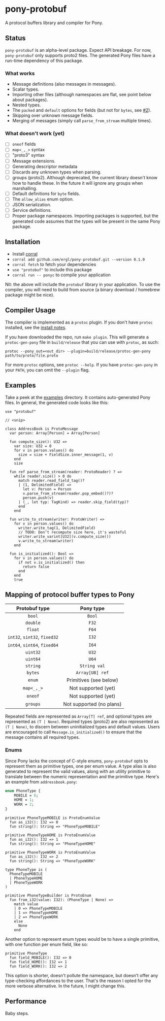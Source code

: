 # pony-protobuf

A protocol buffers library and compiler for Pony.

## Status

`pony-protobuf` is an alpha-level package. Expect API breakage. For now, `pony-protobuf` only supports proto2 files. The generated Pony files have a run-time dependency of this package.

### What works

* Message definitions (also messages in messages).
* Scalar types.
* Importing other files (although namespaces are flat, see point below about packages).
* Nested types.
* The `packed` and `default` options for fields (but not for `bytes`, see [#2](https://github.com/ergl/pony-protobuf/issues/2)).
* Skipping over unknown message fields.
* Merging of messages (simply call `parse_from_stream` multiple times).

### What doesn't work (yet)

- [ ] `oneof` fields
- [ ] `map<_,_>` syntax
- [ ] "proto3" syntax
- [ ] Message extensions.
- [ ] Generating descriptor metadata
- [ ] Discards any unknown types when parsing.
- [ ] groups (proto2). Although deprecated, the current library doesn't know how to handle these. In the future it will ignore any groups when marshalling.
- [ ] Default definitions for `byte` fields.
- [ ] The `allow_alias` enum option.
- [ ] JSON serialization.
- [ ] Service definitions.
- [ ] Proper package namespaces. Importing packages is supported, but the generated code assumes that the types will be present in the same Pony package.

## Installation

* Install [corral](https://github.com/ponylang/corral)
* `corral add github.com/ergl/pony-protobuf.git --version 0.1.0`
* `corral fetch` to fetch your dependencies
* `use "protobuf"` to include this package
* `corral run -- ponyc` to compile your application

Nit: the above will include the `protobuf` library in your application. To use the compiler, you will need to build from source (a binary download / homebrew package might be nice).

## Compiler Usage

The compiler is implemented as a `protoc` plugin. If you don't have `protoc` installed, see the [install notes](https://github.com/protocolbuffers/protobuf#protocol-compiler-installation).

If you have downloaded the repo, run `make plugin`. This will generate a `protoc-gen-pony` file in `build/release` that you can use with `protoc`, as such:

```
protoc --pony_out=<out_dir> --plugin=build/release/protoc-gen-pony path/to/proto/file.proto
```

For more `protoc` options, see `protoc --help`. If you have `protoc-gen-pony` in your `PATH`, you can omit the `--plugin` flag.

## Examples

Take a peek at the [examples](https://github.com/ergl/pony-protobuf/tree/main/examples) directory. It contains auto-generated Pony files. In general, the generated code looks like this:

```pony
use "protobuf"

// <snip>

class AddressBook is ProtoMessage
  var person: Array[Person] = Array[Person]

  fun compute_size(): U32 =>
    var size: U32 = 0
    for v in person.values() do
      size = size + FieldSize.inner_message(1, v)
    end
    size

  fun ref parse_from_stream(reader: ProtoReader) ? =>
    while reader.size() > 0 do
      match reader.read_field_tag()?
      | (1, DelimitedField) =>
        let v: Person = Person
        v.parse_from_stream(reader.pop_embed()?)?
        person.push(v)
      | (_, let typ: TagKind) => reader.skip_field(typ)?
      end
    end

  fun write_to_stream(writer: ProtoWriter) =>
    for v in person.values() do
      writer.write_tag(1, DelimitedField)
      // TODO: Don't recompute size here, it's wasteful
      writer.write_varint[U32](v.compute_size())
      v.write_to_stream(writer)
    end

  fun is_initialized(): Bool =>
    for v in person.values() do
      if not v.is_initialized() then
        return false
      end
    end
    true
```

## Mapping of protocol buffer types to Pony

| Protobuf type | Pony type |
| :---: | :---: |
| `bool` | `Bool` |
| `double` | `F32` |
| `float` | `F64` |
| `int32`, `sint32`, `fixed32` | `I32` |
| `int64`, `sint64`, `fixed64` | `I64` |
| `uint32` | `U32` |
| `uint64` | `U64` |
| `string` | `String val` |
| `bytes` | `Array[U8] ref` |
| `enum` | Primitives (see below) |
| `map<_,_>` | Not supported (yet) |
| `oneof` | Not supported (yet) |
| `groups` | Not supported (no plans) |

Repeated fields are represented as `Array[T] ref`, and optional types are represented as `(T | None)`. Required types (proto2) are also represented as `(T | None)`, to discern between uninitialized types and default values. Users are encouraged to call `Message.is_initialized()` to ensure that the message contains all required types.

### Enums

Since Pony lacks the concept of C-style enums, `pony-protobuf` opts to represent them as primitive types, one per enum value. A type alias is also generated to represent the valid values, along with an utility primitive to translate between the numeric representation and the primitive type. Here's an example from `addressbook.pony`:

```proto
enum PhoneType {
    MOBILE = 0;
    HOME = 1;
    WORK = 2;
}
```

```pony
primitive PhoneTypeMOBILE is ProtoEnumValue
  fun as_i32(): I32 => 0
  fun string(): String => "PhoneTypeMOBILE"

primitive PhoneTypeHOME is ProtoEnumValue
  fun as_i32(): I32 => 1
  fun string(): String => "PhoneTypeHOME"

primitive PhoneTypeWORK is ProtoEnumValue
  fun as_i32(): I32 => 2
  fun string(): String => "PhoneTypeWORK"

type PhoneType is (
  PhoneTypeMOBILE
  | PhoneTypeHOME
  | PhoneTypeWORK
)

primitive PhoneTypeBuilder is ProtoEnum
  fun from_i32(value: I32): (PhoneType | None) =>
    match value
    | 0 => PhoneTypeMOBILE
    | 1 => PhoneTypeHOME
    | 2 => PhoneTypeWORK
    else
      None
    end
```

Another option to represent enum types would be to have a single primitive, with one function per enum field, like so:

```pony
primitive PhoneType
  fun field_MOBILE(): I32 => 0
  fun field_HOME(): I32 => 1
  fun field_WORK(): I32 => 2
```

This option is shorter, doesn't pollute the namespace, but doesn't offer any type-checking affordances to the user. That's the reason I opted for the more verbose alternative. In the future, I might change this.

## Performance

Baby steps.

